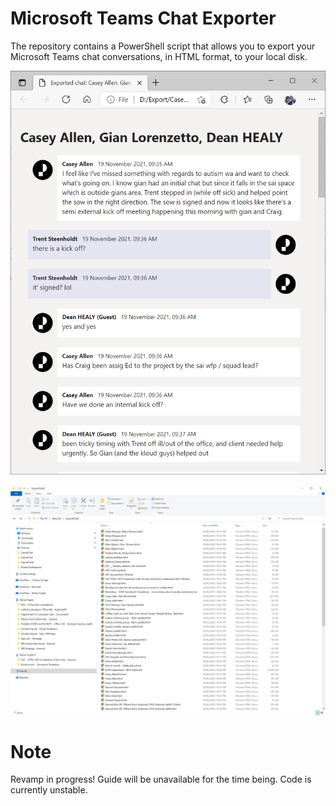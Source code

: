 # Microsoft Teams Chat Exporter

The repository contains a PowerShell script that allows you to export your Microsoft Teams chat conversations, in HTML format, to your local disk.

![Example of Export HTML file](example-of-export.png)

![Example of Exports in directory](example-of-exports.png)

# Note
Revamp in progress! Guide will be unavailable for the time being. Code is currently unstable.